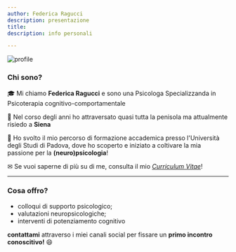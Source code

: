 ```yaml
---
author: Federica Ragucci
description: presentazione
title: 
description: info personali

---
```


![profile](images/landscape.png)

**<h3>Chi sono?</h3>**

🎓 Mi chiamo **Federica Ragucci** e sono una Psicologa Specializzanda in Psicoterapia cognitivo-comportamentale

📍   Nel corso degli anni ho attraversato quasi tutta la penisola ma attualmente risiedo a **Siena**

:brain: Ho svolto il mio percorso di formazione accademica presso l'Università degli Studi di Padova, dove ho scoperto e iniziato a coltivare la mia passione per la **(neuro)psicologia**!

✉ Se vuoi saperne di più su di me, consulta il mio [*Curriculum Vitae*](/files/cv.pdf)!


**********************************************

**<h3>Cosa offro?</h3>**

- colloqui di supporto psicologico;
- valutazioni neuropsicologiche;
- interventi di potenziamento cognitivo

**contattami** attraverso i miei canali social per fissare un **primo incontro conoscitivo!** 😄 

